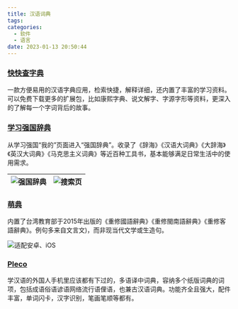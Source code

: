 ```yaml
---
title: 汉语词典
tags:
categories:
  - 软件
  - 语言
date: 2023-01-13 20:50:44
---
```


### [快快查字典](http://zuimeia.com/app/2975/?utm_source=zhihu&utm_campaign=referral&utm_medium=zhuanlan&platform=2#downapp)

一款方便易用的汉语字典应用，检索快捷，解释详细，还内置了丰富的学习资料。可以免费下载更多的扩展包，比如康熙字典、说文解字、字源字形等资料，更深入的了解每一个字词背后的故事。
<!--more-->
### [学习强国辞典](https://www.xuexi.cn/lgpage/detail/index.html?id=12052961159449466539&amp;item_id=12052961159449466539)

从学习强国“我的”页面进入“强国辞典”。收录了《辞海》《汉语大词典》《大辞海》《英汉大词典》《马克思主义词典》等近百种工具书，基本能够满足日常生活中的使用需求。<!--more-->

| ![强国辞典](https://pic1.zhimg.com/50/v2-2bf6046f9ddee737342de1d90cc27f63_720w.jpg?source=1940ef5c)    |  ![搜索页](https://pic1.zhimg.com/50/v2-a31240308de0ba095f58913bb2836d3c_720w.jpg?source=1940ef5c)   | 
| --- | --- |

### [萌典](http://www.moedict.org/#)

内置了台湾教育部于2015年出版的《重修國語辭典》《重修閩南語辭典》《重修客語辭典》。例句多来自文言文)，而非现当代文学或生造句。

![适配安卓、iOS](https://pic1.zhimg.com/50/v2-f5a05924b52962c88fbdbb5c896bedea_720w.jpg?source=1940ef5c)

### [Pleco](https://apps.apple.com/cn/app/id341922306)

学汉语的外国人手机里应该都有下过的，多语译中词典，容纳多个纸版词典的词项，包括成语俗语谚语网络流行语俚语，也兼古汉语词典。功能齐全且强大，配件丰富，单词闪卡，汉字识别，笔画笔顺等都有。
